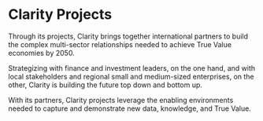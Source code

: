 # Clarity Projects

Through its projects, Clarity brings together international partners to build the complex multi-sector relationships needed to achieve True Value economies by 2050.

Strategizing with finance and investment leaders, on the one hand, and with local stakeholders and regional small and medium-sized enterprises, on the other, Clarity is building the future top down and bottom up.

With its partners, Clarity projects leverage the enabling environments needed to capture and demonstrate new data, knowledge, and True Value.

